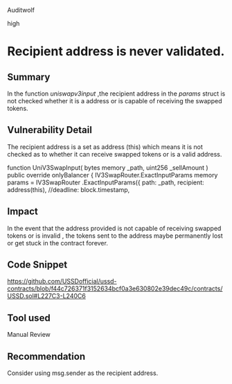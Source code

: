 Auditwolf

high

# Recipient address is never validated.

## Summary

In the function _uniswapv3input_ ,the recipient address in the _params_ struct is not checked whether it is a address or is capable of receiving the swapped tokens.

## Vulnerability Detail

The recipient address is a set as address (this) which means it is not checked as to whether it can  receive swapped tokens or is a valid address.

 function UniV3SwapInput(
        bytes memory _path,
        uint256 _sellAmount
    ) public override onlyBalancer {
        IV3SwapRouter.ExactInputParams memory params = IV3SwapRouter
            .ExactInputParams({
                path: _path,
                recipient: address(this),
                //deadline: block.timestamp,


## Impact

In the event that the address provided is not capable of receiving swapped tokens or is invalid , the tokens sent to the address maybe permanently lost or get stuck in the contract forever.

## Code Snippet

https://github.com/USSDofficial/ussd-contracts/blob/f44c726371f3152634bcf0a3e630802e39dec49c/contracts/USSD.sol#L227C3-L240C6

## Tool used

Manual Review

## Recommendation

Consider using msg.sender  as  the recipient address.